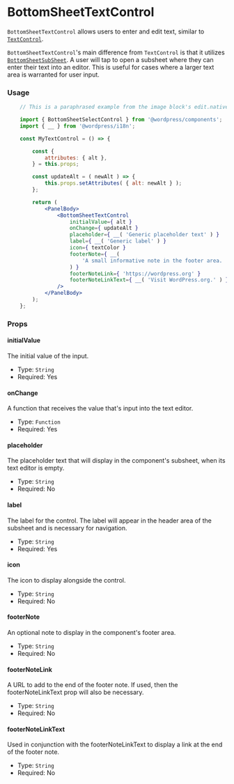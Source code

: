 # BottomSheetTextControl

`BottomSheetTextControl` allows users to enter and edit text, similar to [`TextControl`](/packages/components/src/text-control/README.md).  

`BottomSheetTextControl`'s main difference from `TextControl` is that it utilizes [`BottomSheetSubSheet`](/packages/components/src/mobile/bottom-sheet/sub-sheet/README.md). A user will tap to open a subsheet where they can enter their text into an editor. This is useful for cases where a larger text area is warranted for user input.

### Usage

```jsx
    // This is a paraphrased example from the image block's edit.native.js file

    import { BottomSheetSelectControl } from '@wordpress/components';
    import { __ } from '@wordpress/i18n';

	const MyTextControl = () => {

		const {
			attributes: { alt },
		} = this.props;

        const updateAlt = ( newAlt ) => {
			this.props.setAttributes( { alt: newAlt } );
		};

		return (
			<PanelBody>
				<BottomSheetTextControl
					initialValue={ alt }
					onChange={ updateAlt }
					placeholder={ __( 'Generic placeholder text' ) }
					label={ __( 'Generic label' ) }
					icon={ textColor }
					footerNote={ __(
						'A small informative note in the footer area. '
					) }
					footerNoteLink={ 'https://wordpress.org' }
					footerNoteLinkText={ __( 'Visit WordPress.org.' ) }
				/>
			</PanelBody>
		);
	};
```

### Props

#### initialValue

The initial value of the input.

-   Type: `String`
-   Required: Yes

#### onChange

A function that receives the value that's input into the text editor.

-   Type: `Function`
-   Required: Yes

#### placeholder

The placeholder text that will display in the component's subsheet, when its text editor is empty.

-   Type: `String`
-   Required: No

#### label

The label for the control. The label will appear in the header area of the subsheet and is necessary for navigation.

-   Type: `String`
-   Required: Yes

#### icon

The icon to display alongside the control.

-   Type: `String`
-   Required: No

#### footerNote

An optional note to display in the component's footer area.

-   Type: `String`
-   Required: No

#### footerNoteLink

A URL to add to the end of the footer note. If used, then the footerNoteLinkText prop will also be necessary.

-   Type: `String`
-   Required: No

#### footerNoteLinkText

Used in conjunction with the footerNoteLinkText to display a link at the end of the footer note.

-   Type: `String`
-   Required: No